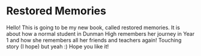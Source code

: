# Restored Memories

Hello! This is going to be my new book, called restored memories. It is about how a normal student in Dunman High remembers her journey in Year 1 and how she remembers all her friends and teachers again! Touching story (I hope) but yeah :) Hope you like it!
